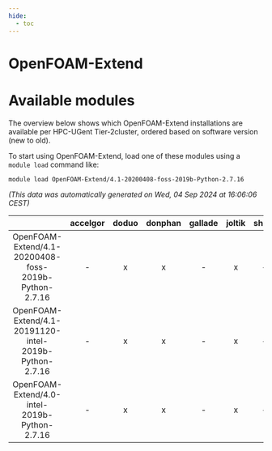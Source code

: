 ```yaml
---
hide:
  - toc
---
```


OpenFOAM-Extend
===============

# Available modules


The overview below shows which OpenFOAM-Extend installations are available per HPC-UGent Tier-2cluster, ordered based on software version (new to old).

To start using OpenFOAM-Extend, load one of these modules using a `module load` command like:

```shell
module load OpenFOAM-Extend/4.1-20200408-foss-2019b-Python-2.7.16
```

*(This data was automatically generated on Wed, 04 Sep 2024 at 16:06:06 CEST)*  

| |accelgor|doduo|donphan|gallade|joltik|shinx|skitty|
| :---: | :---: | :---: | :---: | :---: | :---: | :---: | :---: |
|OpenFOAM-Extend/4.1-20200408-foss-2019b-Python-2.7.16|-|x|x|-|x|-|x|
|OpenFOAM-Extend/4.1-20191120-intel-2019b-Python-2.7.16|-|x|x|-|x|-|-|
|OpenFOAM-Extend/4.0-intel-2019b-Python-2.7.16|-|x|x|-|x|-|x|
